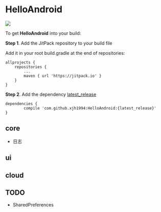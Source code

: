 # HelloAndroid

[![](https://jitpack.io/v/xjh1994/HelloAndroid.svg)](https://jitpack.io/#xjh1994/HelloAndroid)

To get **HelloAndroid** into your build:

**Step 1**. Add the JitPack repository to your build file

Add it in your root build.gradle at the end of repositories:

	allprojects {
		repositories {
			...
			maven { url 'https://jitpack.io' }
		}
	}
**Step 2**. Add the dependency  [latest_release](https://github.com/xjh1994/HelloAndroid/releases)

	dependencies {
	        compile 'com.github.xjh1994:HelloAndroid:{latest_release}'
	}

## core
- 日志

## ui


## cloud

## TODO

- SharedPreferences